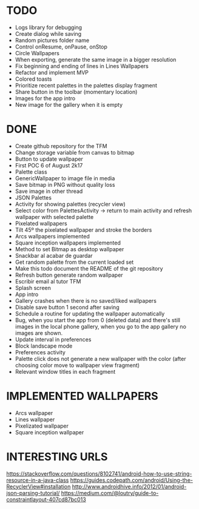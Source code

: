 # TODO

- Logs library for debugging
- Create dialog while saving
- Random pictures folder name
- Control onResume, onPause, onStop
- Circle Wallpapers
- When exporting, generate the same image in a bigger resolution
- Fix beginning and ending of lines in Lines Wallpapers
- Refactor and implement MVP
- Colored toasts
- Prioritize recent palettes in the palettes display fragment
- Share button in the toolbar (momentary location)
- Images for the app intro
- New image for the gallery when it is empty

# DONE
- Create github repository for the TFM
- Change storage variable from canvas to bitmap
- Button to update wallpaper
- First POC 6 of August 2k17
- Palette class
- GenericWallpaper to image file in media
- Save bitmap in PNG without quality loss
- Save image in other thread
- JSON Palettes
- Activity for showing palettes (recycler view)
- Select color from PalettesActivity -> return to main activity and refresh wallpaper with selected palette
- Pixelated wallpapers
- Tilt 45º the pixelated wallpaper and stroke the borders
- Arcs wallpapers implemented
- Square inception wallpapers implemented
- Method to set Bitmap as desktop wallpaper
- Snackbar al acabar de guardar
- Get random palette from the current loaded set
- Make this todo document the README of the git repository
- Refresh button generate random wallpaper
- Escribir email al tutor TFM
- Splash screen
- App intro
- Gallery crashes when there is no saved/liked wallpapers
- Disable save button 1 second after saving
- Schedule a routine for updating the wallpaper automatically
- Bug, when you start the app from 0 (deleted data) and there's still images in the local phone gallery, when you go to the app gallery no images are shown.
- Update interval in preferences
- Block landscape mode
- Preferences activity
- Palette click does not generate a new wallpaper with the color (after choosing color move to wallpaper view fragment)
- Relevant window titles in each fragment


# IMPLEMENTED WALLPAPERS
- Arcs wallpaper
- Lines wallpaper
- Pixelizated wallpaper
- Square inception wallpaper

# INTERESTING URLS
https://stackoverflow.com/questions/8102741/android-how-to-use-string-resource-in-a-java-class
https://guides.codepath.com/android/Using-the-RecyclerView#installation
http://www.androidhive.info/2012/01/android-json-parsing-tutorial/
https://medium.com/@loutry/guide-to-constraintlayout-407cd87bc013
